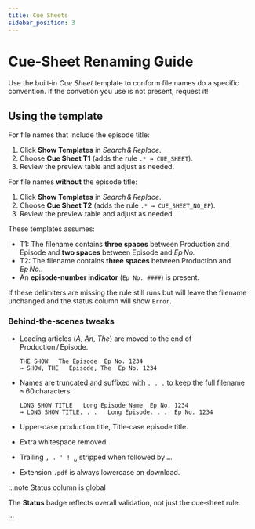 ```yaml
---
title: Cue Sheets
sidebar_position: 3
---
```


# Cue‑Sheet Renaming Guide

Use the built‑in *Cue Sheet* template to conform file names do a specific convention. If the convetion you use is not present, request it!

## Using the template

For file names that include the episode title:

1. Click **Show Templates** in *Search & Replace*.
2. Choose **Cue Sheet T1** (adds the rule `.* → CUE_SHEET`).
3. Review the preview table and adjust as needed.

For file names **without** the episode title:

1. Click **Show Templates** in *Search & Replace*.
2. Choose **Cue Sheet T2** (adds the rule `.* → CUE_SHEET_NO_EP`).
3. Review the preview table and adjust as needed.

These templates assumes:

* T1: The filename contains **three spaces** between Production and Episode and **two spaces** between Episode and *Ep No.*
* T2: The filename contains **three spaces** between Production and *Ep No.*.
* An **episode‑number indicator** (`Ep No. ####`) is present.

If these delimiters are missing the rule still runs but will leave the filename unchanged and the status column will show `Error`.

### Behind‑the‑scenes tweaks

* Leading articles (*A*, *An*, *The*) are moved to the end of Production / Episode.

  ```
  THE SHOW   The Episode  Ep No. 1234
  → SHOW, THE   Episode, The  Ep No. 1234
  ```
* Names are truncated and suffixed with `. . .` to keep the full filename ≤ 60 characters.

  ```
  LONG SHOW TITLE   Long Episode Name  Ep No. 1234
  → LONG SHOW TITLE. . .   Long Episode. . .  Ep No. 1234
  ```
* Upper‑case production title, Title‑case episode title.
* Extra whitespace removed.
* Trailing `, . ' ! ␣` stripped when followed by `…`.
* Extension `.pdf` is always lowercase on download.

:::note Status column is global 

The **Status** badge reflects overall validation, not just the cue‑sheet rule. 

:::